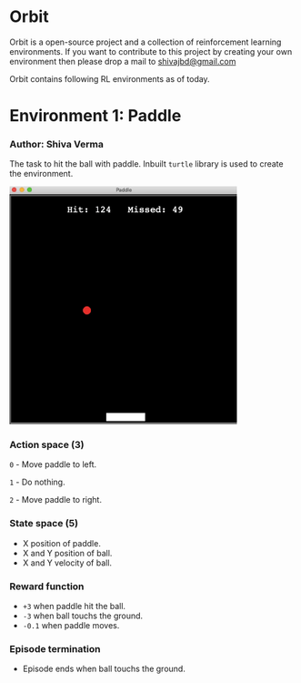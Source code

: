 # Orbit

Orbit is a open-source project and a collection of reinforcement learning environments. If you want to contribute to this project by creating your own environment then please drop a mail to shivajbd@gmail.com

Orbit contains following RL environments as of today.

# Environment 1: Paddle

### Author: Shiva Verma

The task to hit the ball with paddle. Inbuilt `turtle` library is used to create the environment.

<img src=environments/paddle/wall.gif width="400">

### Action space (3)

`0` - Move paddle to left.

`1` - Do nothing.

`2` - Move paddle to right.

### State space (5)

- X position of paddle.
- X and Y position of ball.
- X and Y velocity of ball.

### Reward function

- `+3` when paddle hit the ball.
- `-3` when ball touchs the ground.
- `-0.1` when paddle moves.

### Episode termination

- Episode ends when ball touchs the ground.
